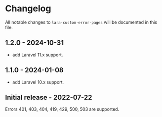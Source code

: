 # Changelog

All notable changes to `lara-custom-error-pages` will be documented in this file.


## 1.2.0 - 2024-10-31

- add Laravel 11.x support.

## 1.1.0 - 2024-01-08

- add Laravel 10.x support.

## Initial release - 2022-07-22

Errors 401, 403, 404, 419, 429, 500, 503 are supported.



